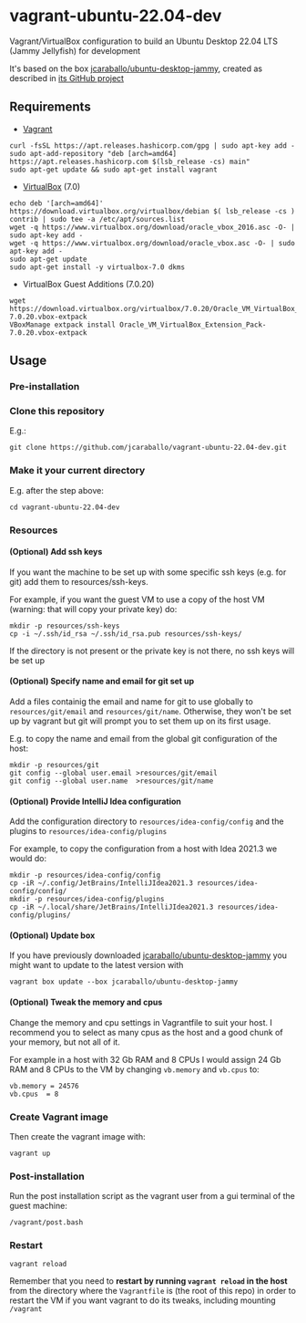 # vagrant-ubuntu-22.04-dev

Vagrant/VirtualBox configuration to build an Ubuntu Desktop 22.04 LTS (Jammy Jellyfish) for development

It's based on the box [jcaraballo/ubuntu-desktop-jammy](https://app.vagrantup.com/jcaraballo/boxes/ubuntu-desktop-jammy),
created as described in [its GitHub project](https://github.com/jcaraballo/vagrant-box-ubuntu-desktop-jammy)

## Requirements

* [Vagrant](https://www.vagrantup.com/downloads.html)
```
curl -fsSL https://apt.releases.hashicorp.com/gpg | sudo apt-key add -
sudo apt-add-repository "deb [arch=amd64] https://apt.releases.hashicorp.com $(lsb_release -cs) main"
sudo apt-get update && sudo apt-get install vagrant
```

* [VirtualBox](https://www.virtualbox.org/wiki/Linux_Downloads) (7.0)
```
echo deb '[arch=amd64]' https://download.virtualbox.org/virtualbox/debian $( lsb_release -cs ) contrib | sudo tee -a /etc/apt/sources.list
wget -q https://www.virtualbox.org/download/oracle_vbox_2016.asc -O- | sudo apt-key add -
wget -q https://www.virtualbox.org/download/oracle_vbox.asc -O- | sudo apt-key add -
sudo apt-get update
sudo apt-get install -y virtualbox-7.0 dkms
```

* VirtualBox Guest Additions (7.0.20)
```
wget https://download.virtualbox.org/virtualbox/7.0.20/Oracle_VM_VirtualBox_Extension_Pack-7.0.20.vbox-extpack
VBoxManage extpack install Oracle_VM_VirtualBox_Extension_Pack-7.0.20.vbox-extpack
```

## Usage

### Pre-installation

### Clone this repository
E.g.:
```
git clone https://github.com/jcaraballo/vagrant-ubuntu-22.04-dev.git
```

### Make it your current directory
E.g. after the step above:
```
cd vagrant-ubuntu-22.04-dev
```

### Resources

#### (Optional) Add ssh keys

If you want the machine to be set up with some specific ssh keys (e.g. for git)
add them to resources/ssh-keys.

For example, if you want the guest VM to use a copy of the host VM (warning: that will copy your private key) do:

```
mkdir -p resources/ssh-keys
cp -i ~/.ssh/id_rsa ~/.ssh/id_rsa.pub resources/ssh-keys/
```

If the directory is not present or the private key is not there, no ssh keys will be set up


#### (Optional) Specify name and email for git set up

Add a files containig the email and name for git to use globally to `resources/git/email` and `resources/git/name`. Otherwise, they won't be set up by vagrant but git will prompt you to set them up on its first usage.

E.g. to copy the name and email from the global git configuration of the host:
```
mkdir -p resources/git
git config --global user.email >resources/git/email
git config --global user.name  >resources/git/name
```

#### (Optional) Provide IntelliJ Idea configuration

Add the configuration directory to `resources/idea-config/config` and the plugins to `resources/idea-config/plugins`

For example, to copy the configuration from a host with Idea 2021.3 we would do:
```
mkdir -p resources/idea-config/config
cp -iR ~/.config/JetBrains/IntelliJIdea2021.3 resources/idea-config/config/
mkdir -p resources/idea-config/plugins
cp -iR ~/.local/share/JetBrains/IntelliJIdea2021.3 resources/idea-config/plugins/
```

#### (Optional) Update box

If you have previously downloaded [jcaraballo/ubuntu-desktop-jammy](https://app.vagrantup.com/jcaraballo/boxes/ubuntu-desktop-jammy) you might want to update to the latest version with
```
vagrant box update --box jcaraballo/ubuntu-desktop-jammy
```

#### (Optional) Tweak the memory and cpus
Change the memory and cpu settings in Vagrantfile to suit your host. I recommend you to select as many cpus as the host and a good chunk of your memory, but not all of it.

For example in a host with 32 Gb RAM and 8 CPUs I would assign 24 Gb RAM and 8 CPUs to the VM by changing `vb.memory` and `vb.cpus` to:
```
vb.memory = 24576
vb.cpus  = 8
```


### Create Vagrant image

Then create the vagrant image with:

```
vagrant up
```

### Post-installation

Run the post installation script as the vagrant user from a gui terminal of the guest machine:
```
/vagrant/post.bash
```

### Restart
```
vagrant reload
```
Remember that you need to **restart by running `vagrant reload` in the host** from the directory where the `Vagrantfile` is (the root of this repo) in order to restart the VM if you want vagrant to do its tweaks, including mounting `/vagrant`
